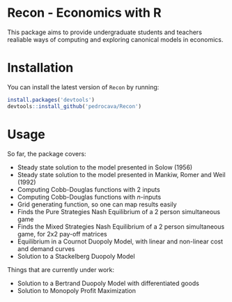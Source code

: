 # Recon - Economics with R

This package aims to provide undergraduate students and teachers realiable ways of computing and exploring canonical models in economics. 

# Installation

You can install the latest version of ``Recon`` by running:

``` r
install.packages('devtools')
devtools::install_github('pedrocava/Recon')
```

# Usage
So far, the package covers:

* Steady state solution to the model presented in Solow (1956)
* Steady state solution to the model presented in Mankiw, Romer and Weil (1992)
* Computing Cobb-Douglas functions with 2 inputs
* Computing Cobb-Douglas functions with $n$-inputs
* Grid generating function, so one can map results easily
* Finds the Pure Strategies Nash Equilibrium of a 2 person simultaneous game 
* Finds the Mixed Strategies Nash Equilibrium of a 2 person simultaneous game, for 2x2 pay-off matrices
* Equilibrium in a Cournot Duopoly Model, with linear and non-linear cost and demand curves
* Solution to a Stackelberg Duopoly Model

Things that are currently under work:

* Solution to a Bertrand Duopoly Model with differentiated goods
* Solution to Monopoly Profit Maximization

